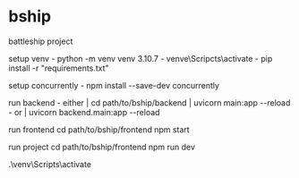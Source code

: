 # bship
battleship project

setup venv
    - python -m venv venv 3.10.7
    - venve\Scripcts\activate
    - pip install -r "requirements.txt"

setup concurrently
    - npm install --save-dev concurrently


run backend
    - either
     |  cd path/to/bship/backend
     |  uvicorn main:app --reload
    - or
     |  uvicorn backend.main:app --reload

run frontend
    cd path/to/bship/frontend
    npm start

run project
    cd path/to/bship/frontend
    npm run dev


.\venv\Scripts\activate